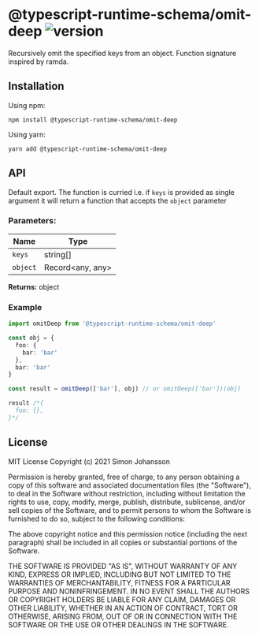 # @typescript-runtime-schema/omit-deep ![version](https://badgen.net/badge/version/1.0.6/blue)
Recursively omit the specified keys from an object. Function signature inspired by ramda.

## Installation
Using npm:
```
npm install @typescript-runtime-schema/omit-deep
```
Using yarn:
```
yarn add @typescript-runtime-schema/omit-deep
```
## API
Default export. The function is curried i.e. if `keys` is provided as single argument it will return a function that accepts the `object` parameter

### Parameters:
Name | Type |
------ | ------ |
`keys` | string[] |
`object` | Record<any, any> |

**Returns:** object

### Example
```ts
import omitDeep from '@typescript-runtime-schema/omit-deep'

const obj = {
  foo: {
    bar: 'bar'
  },
  bar: 'bar'
}

const result = omitDeep(['bar'], obj) // or omitDeep(['bar'])(obj)

result /*{
  foo: {},
}*/
```
## License
MIT License Copyright (c) 2021 Simon Johansson

Permission is hereby granted, free of charge, to any person obtaining a copy of this software and associated documentation files (the "Software"), to deal in the Software without restriction, including without limitation the rights to use, copy, modify, merge, publish, distribute, sublicense, and/or sell copies of the Software, and to permit persons to whom the Software is furnished to do so, subject to the following conditions:

The above copyright notice and this permission notice (including the next paragraph) shall be included in all copies or substantial portions of the Software.

THE SOFTWARE IS PROVIDED "AS IS", WITHOUT WARRANTY OF ANY KIND, EXPRESS OR IMPLIED, INCLUDING BUT NOT LIMITED TO THE WARRANTIES OF MERCHANTABILITY, FITNESS FOR A PARTICULAR PURPOSE AND NONINFRINGEMENT. IN NO EVENT SHALL THE AUTHORS OR COPYRIGHT HOLDERS BE LIABLE FOR ANY CLAIM, DAMAGES OR OTHER LIABILITY, WHETHER IN AN ACTION OF CONTRACT, TORT OR OTHERWISE, ARISING FROM, OUT OF OR IN CONNECTION WITH THE SOFTWARE OR THE USE OR OTHER DEALINGS IN THE SOFTWARE.